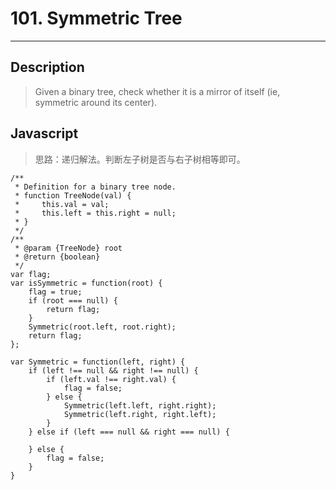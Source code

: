# 101. Symmetric Tree

---

## Description

> Given a binary tree, check whether it is a mirror of itself (ie, symmetric around its center).


## Javascript

> 思路：递归解法。判断左子树是否与右子树相等即可。

```
/**
 * Definition for a binary tree node.
 * function TreeNode(val) {
 *     this.val = val;
 *     this.left = this.right = null;
 * }
 */
/**
 * @param {TreeNode} root
 * @return {boolean}
 */
var flag;
var isSymmetric = function(root) {
    flag = true;
    if (root === null) {
        return flag;
    }
    Symmetric(root.left, root.right);
    return flag;
};

var Symmetric = function(left, right) {
    if (left !== null && right !== null) {
        if (left.val !== right.val) {
            flag = false;
        } else {
            Symmetric(left.left, right.right);
            Symmetric(left.right, right.left);
        }
    } else if (left === null && right === null) {

    } else {
        flag = false;
    }
}


```
